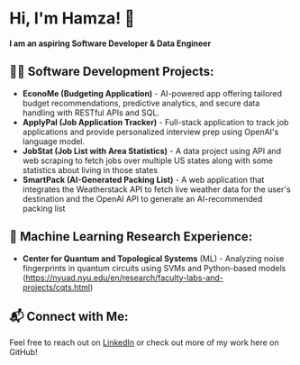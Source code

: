 # Hi, I'm Hamza! 👋  
**I am an aspiring Software Developer & Data Engineer**  

## 👨‍💻 Software Development Projects:

- **EconoMe (Budgeting Application)** - AI-powered app offering tailored budget recommendations, predictive analytics, and secure data handling with RESTful APIs and SQL.
- **ApplyPal (Job Application Tracker)** - Full-stack application to track job applications and provide personalized interview prep using OpenAI's language model.
- **JobStat (Job List with Area Statistics)** - A data project using API and web scraping to fetch jobs over multiple US states along with some statistics about living in those states
- **SmartPack (AI-Generated Packing List)** - A web application that integrates the Weatherstack API to fetch live weather data for the user's destination and the OpenAI API to generate an AI-recommended packing list

## 🧠 Machine Learning Research Experience:
- **Center for Quantum and Topological Systems** (ML) - Analyzing noise fingerprints in quantum circuits using SVMs and Python-based models (https://nyuad.nyu.edu/en/research/faculty-labs-and-projects/cqts.html)


## 📬 Connect with Me:
Feel free to reach out on [LinkedIn](#https://www.linkedin.com/in/muhammad-majeed/) or check out more of my work here on GitHub!
